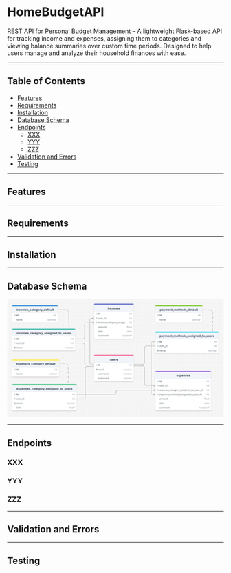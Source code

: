 # HomeBudgetAPI

REST API for Personal Budget Management – A lightweight Flask-based API for tracking income and expenses, assigning them to categories and viewing balance summaries over custom time periods. Designed to help users manage and analyze their household finances with ease.

---

## Table of Contents

- [Features](#features)
- [Requirements](#requirements)
- [Installation](#installation)
- [Database Schema](#database-schema)
- [Endpoints](#endpoints)
    - [XXX](#xxx)
    - [YYY](#yyy)
    - [ZZZ](#zzz)
- [Validation and Errors](#validation-and-errors)
- [Testing](#testing)

---

## Features

---

## Requirements

---

## Installation

---

## Database Schema

![](/readme/database_schema.jpg)

---

## Endpoints

### XXX

### YYY

### ZZZ

---

## Validation and Errors

---

## Testing